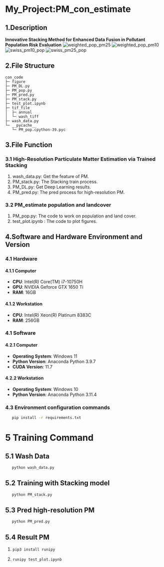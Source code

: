<!--
 * @Author: jyyd23@mails.tsinghua.edu.cn
 * @Date: 2024-05-25 00:49:48
 * @LastEditors: jyyd23@mails.tsinghua.edu.cn
 * @LastEditTime: 2024-05-25 01:12:43
 * @FilePath: \con_code\README.md
 * @Description: 
 * 
 * Copyright (c) 2024 by ${git_name_email}, All Rights Reserved. 
-->

# My_Project:PM_con_estimate

## 1.Description

**Innovative Stacking Method for Enhanced Data Fusion in Pollutant Population Risk Evaluation**
![weighted_pop_pm25](https://github.com/Jyyd/PM_con_Estimate/blob/main/figure/weighted_pop_pm25.png)
![weighted_pop_pm10](https://github.com/Jyyd/PM_con_Estimate/blob/main/figure/weighted_pop_pm10.png)
![swiss_pm10_pop](https://github.com/Jyyd/PM_con_Estimate/blob/main/figure/swiss_pm10_pop.png)
![swiss_pm25_pop](https://github.com/Jyyd/PM_con_Estimate/blob/main/figure/swiss_pm25_pop.png)


## 2.File Structure
```
con_code
├─ figure
├─ PM_DL.py
├─ PM_pop.py
├─ PM_pred.py
├─ PM_stack.py
├─ test_plot.ipynb
├─ tif_file
│  ├─ annual
│  └─ wash_tiff
├─ wash_data.py
└─ __pycache__
   └─ PM_pop.cpython-39.pyc

```
## 3.File Function

### 3.1 High-Resolution Particulate Matter Estimation via Trained Stacking 
1. wash_data.py: Get the feature of PM.
2. PM_stack.py: The Stacking train process.
3. PM_DL.py: Get Deep Learning results.
4. PM_pred.py: The pred process for high-resolution PM.

### 3.2 PM_estimate population and landcover
1. PM_pop.py: The code to work on population and land cover.
2. test_plot.ipynb : The code to plot figures.

## 4.Software and Hardware Environment and Version

### 4.1 Hardware

#### 4.1.1 Computer
+ **CPU**: Intel(R) Core(TM) i7-10750H
+ **GPU**: NVIDIA Geforce GTX 1650 Ti
+ **RAM**: 16GB

#### 4.1.2 Workstation
+ **CPU**: Intel(R) Xeon(R) Platinum 8383C
+ **RAM**: 256GB

### 4.1 Software

#### 4.2.1 Computer
+ **Operating System**: Windows 11
+ **Python Version**: Anaconda Python 3.9.7
+ **CUDA Version**: 11.7

#### 4.2.2 Workstation
+ **Operating System**: Windows 10
+ **Python Version**: Anaconda Python 3.11.4

### 4.3 Environment configuration commands

 ```cmd
    pip install -r requirements.txt
```

# 5 Training Command

## 5.1 Wash Data
 ```cmd
    python wash_data.py
```

## 5.2 Training with Stacking model
 ```cmd
    python PM_stack.py
```

## 5.3 Pred high-resolution PM
 ```cmd
    python PM_pred.py
```

## 5.4 Result PM
1. ```cmd
   pip3 install runipy
   ```
2. ```cmd
   runipy test_plot.ipynb
   ```
